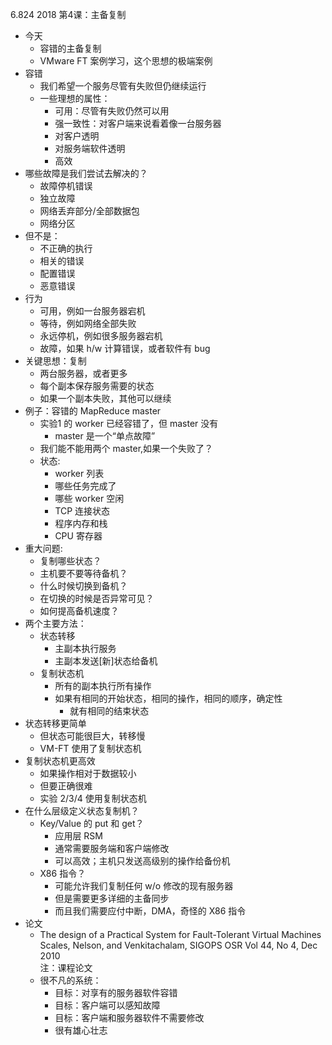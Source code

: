 6.824 2018 第4课：主备复制

* 今天 
    * 容错的主备复制
    * VMware FT 案例学习，这个思想的极端案例
* 容错
    * 我们希望一个服务尽管有失败但仍继续运行
    * 一些理想的属性：
        * 可用：尽管有失败仍然可以用
        * 强一致性：对客户端来说看着像一台服务器
        * 对客户透明
        * 对服务端软件透明
        * 高效  
* 哪些故障是我们尝试去解决的？
    * 故障停机错误
    * 独立故障
    * 网络丢弃部分/全部数据包
    * 网络分区
* 但不是：
    * 不正确的执行
    * 相关的错误
    * 配置错误
    * 恶意错误
* 行为
    * 可用，例如一台服务器宕机
    * 等待，例如网络全部失败
    * 永远停机，例如很多服务器宕机
    * 故障，如果 h/w 计算错误，或者软件有 bug
* 关键思想：复制
    * 两台服务器，或者更多
    * 每个副本保存服务需要的状态
    * 如果一个副本失败，其他可以继续
* 例子：容错的 MapReduce master
    * 实验1 的 worker 已经容错了，但 master 没有
        * master 是一个“单点故障”
    * 我们能不能用两个 master,如果一个失败了？
    * 状态:
        * worker 列表
        * 哪些任务完成了
        * 哪些 worker 空闲
        * TCP 连接状态
        * 程序内存和栈
        * CPU 寄存器
* 重大问题:
    * 复制哪些状态？
    * 主机要不要等待备机？
    * 什么时候切换到备机？
    * 在切换的时候是否异常可见？
    * 如何提高备机速度？
* 两个主要方法：
    * 状态转移
        * 主副本执行服务
        * 主副本发送[新]状态给备机
    * 复制状态机
        * 所有的副本执行所有操作
        * 如果有相同的开始状态，相同的操作，相同的顺序，确定性
            * 就有相同的结束状态
* 状态转移更简单
    * 但状态可能很巨大，转移慢
    * VM-FT 使用了复制状态机
* 复制状态机更高效
    * 如果操作相对于数据较小
    * 但要正确很难
    * 实验 2/3/4 使用复制状态机
* 在什么层级定义状态复制机？
    * Key/Value 的 put 和 get？
        * 应用层 RSM
        * 通常需要服务端和客户端修改
        * 可以高效；主机只发送高级别的操作给备份机
    * X86 指令？
        * 可能允许我们复制任何 w/o 修改的现有服务器
        * 但是需要更多详细的主备同步
        * 而且我们需要应付中断，DMA，奇怪的 X86 指令
* 论文
    * The design of a Practical System for Fault-Tolerant Virtual Machines  
Scales, Nelson, and Venkitachalam, SIGOPS OSR Vol 44, No 4, Dec 2010    
   注：课程论文
    * 很不凡的系统：
        * 目标：对享有的服务器软件容错
        * 目标：客户端可以感知故障
        * 目标：客户端和服务器软件不需要修改
        *  很有雄心壮志

